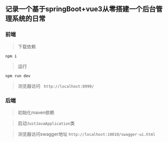 ## 记录一个基于springBoot+vue3从零搭建一个后台管理系统的日常

### 前端

>下载依赖

```
npm i
```

>运行

``` 
npm run dev
```
>浏览器访问 ` http://localhost:8999/`

### 后端

>初始化maven依赖

>启动`JustJavaApplication`类

> 浏览器访问swagger地址 `http://localhost:10010/swagger-ui.html`